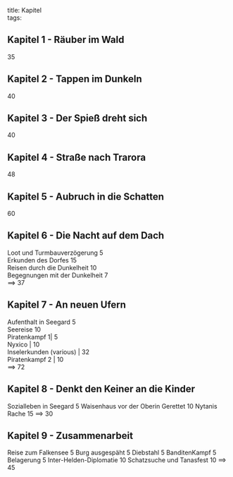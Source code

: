 title: Kapitel  
tags:   
## Kapitel 1 - Räuber im Wald
35
## Kapitel 2 - Tappen im Dunkeln
40
## Kapitel 3 - Der Spieß dreht sich
40
## Kapitel 4 - Straße nach Trarora
48
## Kapitel 5 - Aubruch in die Schatten
60 
## Kapitel 6 - Die Nacht auf dem Dach
Loot und Turmbauverzögerung 5  
Erkunden des Dorfes 15  
Reisen durch die Dunkelheit 10  
Begegnungen mit der Dunkelheit 7  
==> 37
## Kapitel 7 - An neuen Ufern
Aufenthalt in Seegard 5  
Seereise 10  
Piratenkampf 1| 5  
Nyxico | 10  
Inselerkunden (various) | 32  
Piratenkampf 2 | 10  
==> 72
## Kapitel 8 - Denkt den Keiner an die Kinder
Sozialleben in Seegard 5
Waisenhaus vor der Oberin Gerettet 10
Nytanis Rache 15
==> 30
## Kapitel 9 - Zusammenarbeit
Reise zum Falkensee 5
Burg ausgespäht 5
Diebstahl 5
BanditenKampf 5
Belagerung 5
Inter-Helden-Diplomatie 10
Schatzsuche und Tanasfest 10
==> 45


